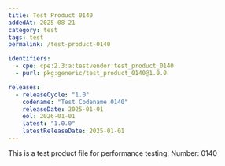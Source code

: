 ```yaml
---
title: Test Product 0140
addedAt: 2025-08-21
category: test
tags: test
permalink: /test-product-0140

identifiers:
  - cpe: cpe:2.3:a:testvendor:test_product_0140
  - purl: pkg:generic/test_product_0140@1.0.0

releases:
  - releaseCycle: "1.0"
    codename: "Test Codename 0140"
    releaseDate: 2025-01-01
    eol: 2026-01-01
    latest: "1.0.0"
    latestReleaseDate: 2025-01-01
---
```


This is a test product file for performance testing. Number: 0140
